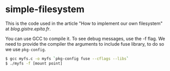 # simple-filesystem

This is the code used in the article "How to implement our own filesystem" at *blog.gistre.epita.fr*.

You can use GCC to compile it. To see debug messages, use the -f flag. We need to provide the compiler the arguments to include fuse library, to do so we use `pkg-config`.

```sh
$ gcc myfs.c -o myfs `pkg-config fuse --cflags --libs`
$ ./myfs -f [mount point]
```
